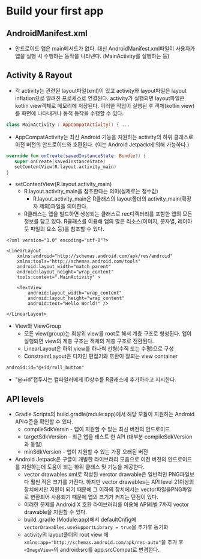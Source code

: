 # Build your first app

## AndroidManifest.xml
+ 안드로이드 앱은 main메서드가 없다. 대신 AndroidManifest.xml파일이 사용자가 앱을 실행 시
    수행하는 동작을 나타낸다. (MainActivity를 실행하는 등)

## Activity & Rayout
+ 각 activity는 관련된 layout파일(xml)이 있고 activity와 layout파일은 layout inflation으로 알려진 프로세스로 연결된다. activity가 실행되면 layout파일은 kotlin view객체로 메모리에 저장된다. 이러한 작업이 실행된 후 객체(kotlin view)를 화면에 나타내거나 동적 동작을 수행할 수 있다.
```kotlin
class MainActivity : AppCompatActivity() { ...
```
+ AppCompatActivity는 최신 Android 기능을 지원하는 activity의 하위 클래스로 이전 버전의 안드로이드와 호환된다. (이는 Android Jetpack에 의해 가능하다.)
```kotlin
override fun onCreate(savedInstanceState: Bundle?) {
   super.onCreate(savedInstanceState)
   setContentView(R.layout.activity_main)
}
```
+ setContentView(R.layout.activity_main)
    + R.layout.activity_main을 참조한다는 의미(실제로는 정수값)
        + R.layout.activity_main은 R클래스의 layout폴더의 activity_main(확장자 제외)파일을 의미한다.
    + R클래스는 앱을 빌드하면 생성되는 클래스로 rec디렉터리를 포함한 앱의 모든 정보를 담고 있다. R클래스를 이용해 앱의 많은 리소스(이미지, 문자열, 레이아웃 파일의 요소 등)를 참조할 수 있다.

```
<?xml version="1.0" encoding="utf-8"?>

<LinearLayout   
    xmlns:android="http://schemas.android.com/apk/res/android"
    xmlns:tools="http://schemas.android.com/tools"
    android:layout_width="match_parent"
    android:layout_height="wrap_content"
    tools:context=".MainActivity" >

    <TextView
        android:layout_width="wrap_content"
        android:layout_height="wrap_content"
        android:text="Hello World!" />

</LinearLayout>
```
+ View와 ViewGroup
    + 모든 view(group)는 최상위 view를 root로 해서 계층 구조로 형성된다. 앱이 실행되면 view의 계층 구조는 객체의 계층 구조로 전환된다.
    + LinearLayout은 하위 view를 하나씩 선형(수직 또는 수평)으로 구성
    + ConstraintLayout은 디자인 편집기와 호환이 잘되는 view container
```
android:id="@+id/roll_button"
```
+ "@+id"접두사는 컴파일러에게 ID상수를 R클래스에 추가하라고 지시한다.

## API levels
+ Gradle Scripts의 build.gradle(mdule:app)에서 해당 모듈이 지원하는 Android API수준을 확인할 수 있다.
    + compileSdkVersin - 앱이 지원할 수 있는 최신 버전의 안드로이드
    + targetSdkVersion - 최근 앱을 테스트 한 API (대부분 compileSdkVersion과 동일)
    + minSdkVersion - 앱이 지원할 수 있는 가장 오래된 버전
+ Android Jetpack은 구글이 개발한 라이브러리 모음으로 이전 버전의 안드로이드를 지원하는데 도움이 되는 하위 클래스 및 기능을 제공한다.
    + vector drawables	xml로 작성된 verctor drawable은 일반적인 PNG파일보다 훨씬 적은 크기를 가진다. 하지만 vector drawables는 API level 21이상의 장치에서만 지원이 되기 때문에 그 이하의 장치에서는 vector파일을PNG파일로 변환되어 사용되기 때문에 앱의 크기가 커지는 단점이 있다.
    + 이러한 문제를 Android X 호환 라이브러리를 이용해 API레벨 7까지 vector drawable을 지원할 수 있다.
    + build..gradle (Module:app)에서 defaultCnfig에 ```vectorDrawables.useSupportLibrary = true```을 추가후 동기화
    + activity의 layout폴더의 root view 에 ```xmlns:app="http://schemas.android.com/apk/res-auto"```을 추가 후 `<ImageView>`의 android:src를 app:srcCompat로 변경한다.